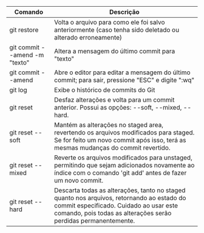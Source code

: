 Comando                           | Descrição
--------------------------------- | --------------------------------------------------------------------------------------------------------------------------------------------------------------------------------------------------------------------------------------------------------------------------------------------
git restore                       | Volta o arquivo para como ele foi salvo anteriormente (caso tenha sido deletado ou alterado erroneamente)
git commit --amend -m "texto"     | Altera a mensagem do último commit para "texto"
git commit --amend                | Abre o editor para editar a mensagem do último commit; para sair, pressione "ESC" e digite ":wq"
git log                           | Exibe o histórico de commits do Git
git reset                         | Desfaz alterações e volta para um commit anterior. Possui as opções: --soft, --mixed, --hard.
git reset --soft                  | Mantém as alterações no staged area, revertendo os arquivos modificados para staged. Se for feito um novo commit após isso, terá as mesmas mudanças do commit revertido.
git reset --mixed                 | Reverte os arquivos modificados para unstaged, permitindo que sejam adicionados novamente ao índice com o comando 'git add' antes de fazer um novo commit.
git reset --hard                  | Descarta todas as alterações, tanto no staged quanto nos arquivos, retornando ao estado do commit especificado. Cuidado ao usar este comando, pois todas as alterações serão perdidas permanentemente.

